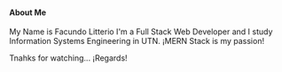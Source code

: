 #### About Me
My Name is Facundo Litterio
I'm a Full Stack Web Developer and I study Information Systems Engineering in UTN.
¡MERN Stack is my passion!

Tnahks for watching... ¡Regards!
